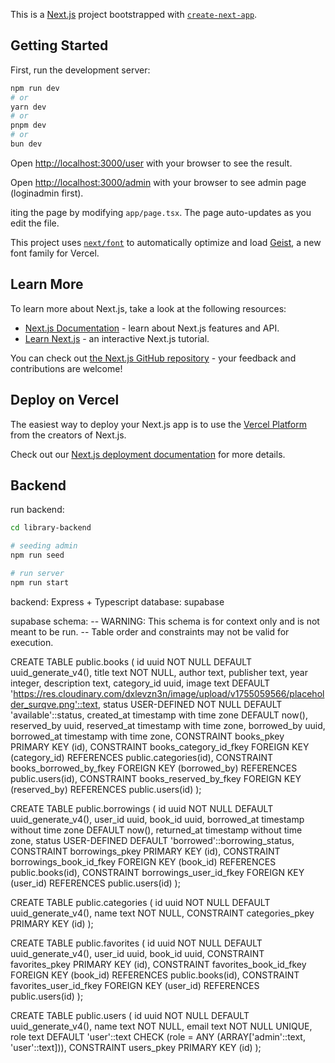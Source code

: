 This is a [Next.js](https://nextjs.org) project bootstrapped with [`create-next-app`](https://nextjs.org/docs/app/api-reference/cli/create-next-app).

## Getting Started

First, run the development server:

```bash
npm run dev
# or
yarn dev
# or
pnpm dev
# or
bun dev
```

Open [http://localhost:3000/user](http://localhost:3000/user) with your browser to see the result.

Open [http://localhost:3000/admin](http://localhost:3000/admin) with your browser to see admin page (loginadmin first).

iting the page by modifying `app/page.tsx`. The page auto-updates as you edit the file.

This project uses [`next/font`](https://nextjs.org/docs/app/building-your-application/optimizing/fonts) to automatically optimize and load [Geist](https://vercel.com/font), a new font family for Vercel.

## Learn More

To learn more about Next.js, take a look at the following resources:

- [Next.js Documentation](https://nextjs.org/docs) - learn about Next.js features and API.
- [Learn Next.js](https://nextjs.org/learn) - an interactive Next.js tutorial.

You can check out [the Next.js GitHub repository](https://github.com/vercel/next.js) - your feedback and contributions are welcome!

## Deploy on Vercel

The easiest way to deploy your Next.js app is to use the [Vercel Platform](https://vercel.com/new?utm_medium=default-template&filter=next.js&utm_source=create-next-app&utm_campaign=create-next-app-readme) from the creators of Next.js.

Check out our [Next.js deployment documentation](https://nextjs.org/docs/app/building-your-application/deploying) for more details.

## Backend

run backend:

```bash
cd library-backend

# seeding admin
npm run seed

# run server
npm run start
```

backend: Express + Typescript
database: supabase

supabase schema:
-- WARNING: This schema is for context only and is not meant to be run.
-- Table order and constraints may not be valid for execution.

CREATE TABLE public.books (
id uuid NOT NULL DEFAULT uuid_generate_v4(),
title text NOT NULL,
author text,
publisher text,
year integer,
description text,
category_id uuid,
image text DEFAULT 'https://res.cloudinary.com/dxlevzn3n/image/upload/v1755059566/placeholder_surqve.png'::text,
status USER-DEFINED NOT NULL DEFAULT 'available'::status,
created_at timestamp with time zone DEFAULT now(),
reserved_by uuid,
reserved_at timestamp with time zone,
borrowed_by uuid,
borrowed_at timestamp with time zone,
CONSTRAINT books_pkey PRIMARY KEY (id),
CONSTRAINT books_category_id_fkey FOREIGN KEY (category_id) REFERENCES public.categories(id),
CONSTRAINT books_borrowed_by_fkey FOREIGN KEY (borrowed_by) REFERENCES public.users(id),
CONSTRAINT books_reserved_by_fkey FOREIGN KEY (reserved_by) REFERENCES public.users(id)
);

CREATE TABLE public.borrowings (
id uuid NOT NULL DEFAULT uuid_generate_v4(),
user_id uuid,
book_id uuid,
borrowed_at timestamp without time zone DEFAULT now(),
returned_at timestamp without time zone,
status USER-DEFINED DEFAULT 'borrowed'::borrowing_status,
CONSTRAINT borrowings_pkey PRIMARY KEY (id),
CONSTRAINT borrowings_book_id_fkey FOREIGN KEY (book_id) REFERENCES public.books(id),
CONSTRAINT borrowings_user_id_fkey FOREIGN KEY (user_id) REFERENCES public.users(id)
);

CREATE TABLE public.categories (
id uuid NOT NULL DEFAULT uuid_generate_v4(),
name text NOT NULL,
CONSTRAINT categories_pkey PRIMARY KEY (id)
);

CREATE TABLE public.favorites (
id uuid NOT NULL DEFAULT uuid_generate_v4(),
user_id uuid,
book_id uuid,
CONSTRAINT favorites_pkey PRIMARY KEY (id),
CONSTRAINT favorites_book_id_fkey FOREIGN KEY (book_id) REFERENCES public.books(id),
CONSTRAINT favorites_user_id_fkey FOREIGN KEY (user_id) REFERENCES public.users(id)
);

CREATE TABLE public.users (
id uuid NOT NULL DEFAULT uuid_generate_v4(),
name text NOT NULL,
email text NOT NULL UNIQUE,
role text DEFAULT 'user'::text CHECK (role = ANY (ARRAY['admin'::text, 'user'::text])),
CONSTRAINT users_pkey PRIMARY KEY (id)
);
